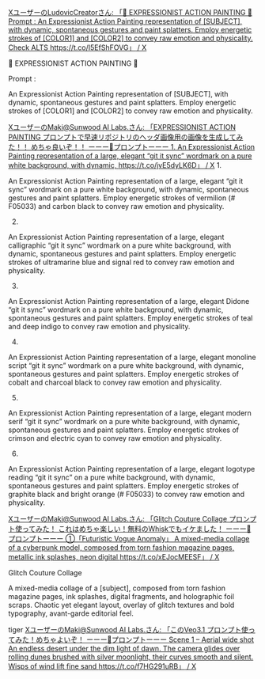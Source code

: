[XユーザーのLudovicCreatorさん: 「🎨 EXPRESSIONIST ACTION PAINTING 🎨 Prompt : An Expressionist Action Painting representation of [SUBJECT], with dynamic, spontaneous gestures and paint splatters. Employ energetic strokes of [COLOR1] and [COLOR2] to convey raw emotion and physicality. Check ALTS https://t.co/I5EfShFOVG」 / X](https://x.com/LudovicCreator/status/1980699376612724947)

🎨 EXPRESSIONIST ACTION PAINTING 🎨

Prompt  :

An Expressionist Action Painting representation of [SUBJECT], with dynamic, spontaneous gestures and paint splatters. Employ energetic strokes of [COLOR1] and [COLOR2] to convey raw emotion and physicality.


[XユーザーのMaki@Sunwood AI Labs.さん: 「EXPRESSIONIST ACTION PAINTING プロンプトで早速リポジトリのヘッダ画像用の画像を生成してみた！！ めちゃ良いぞ！！ ーーー📒プロンプトーーー 1. An Expressionist Action Painting representation of a large, elegant “git it sync” wordmark on a pure white background, with dynamic, https://t.co/jvE5dyLK6D」 / X](https://x.com/hAru_mAki_ch/status/1980969846738432247)
1.

An Expressionist Action Painting representation of a large, elegant “git it sync” wordmark on a pure white background, with dynamic, spontaneous gestures and paint splatters. Employ energetic strokes of vermilion (# F05033) and carbon black to convey raw emotion and physicality.

2.

An Expressionist Action Painting representation of a large, elegant calligraphic “git it sync” wordmark on a pure white background, with dynamic, spontaneous gestures and paint splatters. Employ energetic strokes of ultramarine blue and signal red to convey raw emotion and physicality.

3.

An Expressionist Action Painting representation of a large, elegant Didone “git it sync” wordmark on a pure white background, with dynamic, spontaneous gestures and paint splatters. Employ energetic strokes of teal and deep indigo to convey raw emotion and physicality.

4.

An Expressionist Action Painting representation of a large, elegant monoline script “git it sync” wordmark on a pure white background, with dynamic, spontaneous gestures and paint splatters. Employ energetic strokes of cobalt and charcoal black to convey raw emotion and physicality.

5.

An Expressionist Action Painting representation of a large, elegant modern serif “git it sync” wordmark on a pure white background, with dynamic, spontaneous gestures and paint splatters. Employ energetic strokes of crimson and electric cyan to convey raw emotion and physicality.

6.

An Expressionist Action Painting representation of a large, elegant logotype reading “git it sync” on a pure white background, with dynamic, spontaneous gestures and paint splatters. Employ energetic strokes of graphite black and bright orange (# F05033) to convey raw emotion and physicality.


[XユーザーのMaki@Sunwood AI Labs.さん: 「Glitch Couture Collage プロンプト使ってみた！ これはめちゃ楽しい！無料のWhiskでもイケました！ ーーー📒プロンプトーーー ①「Futuristic Vogue Anomaly」 A mixed-media collage of a cyberpunk model, composed from torn fashion magazine pages, metallic ink splashes, neon digital https://t.co/xEJocMEESF」 / X](https://x.com/hAru_mAki_ch/status/1978835349460877493)

Glitch Couture Collage

A mixed-media collage of a [subject], composed from torn fashion magazine pages, ink splashes, digital fragments, and holographic foil scraps. Chaotic yet elegant layout, overlay of glitch textures and bold typography, avant-garde editorial feel.

tiger
[XユーザーのMaki@Sunwood AI Labs.さん: 「このVeo3.1 プロンプト使ってみた！めちゃよいぞ！ ーーー📒プロンプトーーー Scene 1 – Aerial wide shot An endless desert under the dim light of dawn. The camera glides over rolling dunes brushed with silver moonlight, their curves smooth and silent. Wisps of wind lift fine sand https://t.co/f7HG291uRB」 / X](https://x.com/hAru_mAki_ch/status/1979187500888527159)

